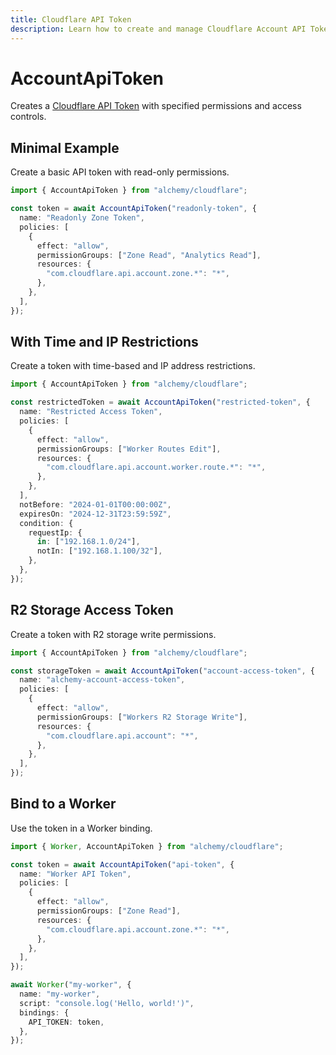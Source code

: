 ```yaml
---
title: Cloudflare API Token
description: Learn how to create and manage Cloudflare Account API Tokens using Alchemy for secure access to the Cloudflare API.
---
```


# AccountApiToken

Creates a [Cloudflare API Token](https://developers.cloudflare.com/api/tokens/) with specified permissions and access controls.

## Minimal Example

Create a basic API token with read-only permissions.

```ts
import { AccountApiToken } from "alchemy/cloudflare";

const token = await AccountApiToken("readonly-token", {
  name: "Readonly Zone Token",
  policies: [
    {
      effect: "allow",
      permissionGroups: ["Zone Read", "Analytics Read"],
      resources: {
        "com.cloudflare.api.account.zone.*": "*",
      },
    },
  ],
});
```

## With Time and IP Restrictions

Create a token with time-based and IP address restrictions.

```ts
import { AccountApiToken } from "alchemy/cloudflare";

const restrictedToken = await AccountApiToken("restricted-token", {
  name: "Restricted Access Token",
  policies: [
    {
      effect: "allow",
      permissionGroups: ["Worker Routes Edit"],
      resources: {
        "com.cloudflare.api.account.worker.route.*": "*",
      },
    },
  ],
  notBefore: "2024-01-01T00:00:00Z",
  expiresOn: "2024-12-31T23:59:59Z",
  condition: {
    requestIp: {
      in: ["192.168.1.0/24"],
      notIn: ["192.168.1.100/32"],
    },
  },
});
```

## R2 Storage Access Token

Create a token with R2 storage write permissions.

```ts
import { AccountApiToken } from "alchemy/cloudflare";

const storageToken = await AccountApiToken("account-access-token", {
  name: "alchemy-account-access-token",
  policies: [
    {
      effect: "allow",
      permissionGroups: ["Workers R2 Storage Write"],
      resources: {
        "com.cloudflare.api.account": "*",
      },
    },
  ],
});
```

## Bind to a Worker

Use the token in a Worker binding.

```ts
import { Worker, AccountApiToken } from "alchemy/cloudflare";

const token = await AccountApiToken("api-token", {
  name: "Worker API Token",
  policies: [
    {
      effect: "allow",
      permissionGroups: ["Zone Read"],
      resources: {
        "com.cloudflare.api.account.zone.*": "*",
      },
    },
  ],
});

await Worker("my-worker", {
  name: "my-worker",
  script: "console.log('Hello, world!')",
  bindings: {
    API_TOKEN: token,
  },
});
```
